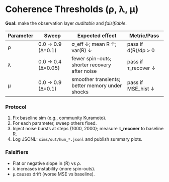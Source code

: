 # Coherence Thresholds (ρ, λ, μ)

**Goal:** make the observation layer *auditable* and *falsifiable*.

| Parameter | Sweep                  | Expected effect                                   | Metric/Pass |
|-----------|------------------------|----------------------------------------------------|-------------|
| ρ         | 0.0 → 0.9 (Δ=0.1)      | σ_eff ↓; mean R ↑; var(R) ↓                        | pass if d⟨R⟩/dρ > 0 |
| λ         | 0.0 → 0.4 (Δ=0.05)     | fewer spin-outs; shorter recovery after noise      | pass if τ_recover ↓ |
| μ         | 0.0 → 0.9 (Δ=0.1)      | smoother transients; better memory under shocks    | pass if MSE_hist ↓  |

### Protocol
1. Fix baseline sim (e.g., community Kuramoto).
2. For each parameter, sweep others fixed.
3. Inject noise bursts at steps {1000, 2000}; measure **τ_recover** to baseline R.
4. Log JSONL: `sims/out/hum_*.jsonl` and publish summary plots.

### Falsifiers
- Flat or negative slope in ⟨R⟩ vs ρ.
- λ increases instability (more spin-outs).
- μ causes drift (worse MSE vs baseline).
